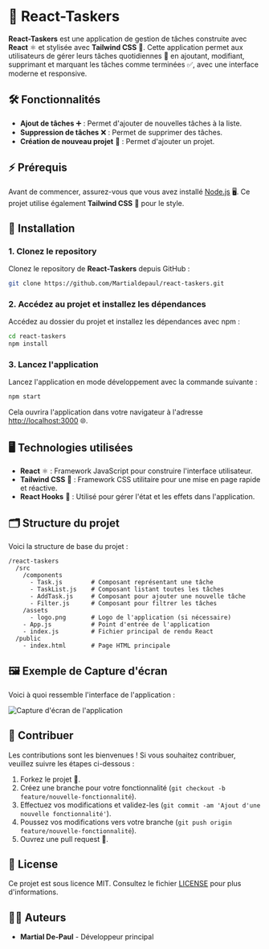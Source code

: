 # 🚀 React-Taskers

**React-Taskers** est une application de gestion de tâches construite avec **React** ⚛️ et stylisée avec **Tailwind CSS** 🌿. Cette application permet aux utilisateurs de gérer leurs tâches quotidiennes 📅 en ajoutant, modifiant, supprimant et marquant les tâches comme terminées ✅, avec une interface moderne et responsive.

## 🛠️ Fonctionnalités

- **Ajout de tâches** ➕ : Permet d'ajouter de nouvelles tâches à la liste.
- **Suppression de tâches** ❌ : Permet de supprimer des tâches.
- **Création de nouveau projet** 📂 : Permet d'ajouter un projet.

## ⚡ Prérequis

Avant de commencer, assurez-vous que vous avez installé [Node.js](https://nodejs.org/) 🖥️. Ce projet utilise également **Tailwind CSS** 🌟 pour le style.

## 🔧 Installation

### 1. Clonez le repository

Clonez le repository de **React-Taskers** depuis GitHub :

```bash
git clone https://github.com/Martialdepaul/react-taskers.git
```

### 2. Accédez au projet et installez les dépendances

Accédez au dossier du projet et installez les dépendances avec npm :

```bash
cd react-taskers
npm install
```

### 3. Lancez l'application

Lancez l'application en mode développement avec la commande suivante :

```bash
npm start
```

Cela ouvrira l'application dans votre navigateur à l'adresse [http://localhost:3000](http://localhost:3000) 🌐.

## 🖥️ Technologies utilisées

- **React** ⚛️ : Framework JavaScript pour construire l'interface utilisateur.
- **Tailwind CSS** 🌿 : Framework CSS utilitaire pour une mise en page rapide et réactive.
- **React Hooks** 🔧 : Utilisé pour gérer l'état et les effets dans l'application.

## 🗂️ Structure du projet

Voici la structure de base du projet :

```
/react-taskers
  /src
    /components
      - Task.js        # Composant représentant une tâche
      - TaskList.js    # Composant listant toutes les tâches
      - AddTask.js     # Composant pour ajouter une nouvelle tâche
      - Filter.js      # Composant pour filtrer les tâches
    /assets
      - logo.png       # Logo de l'application (si nécessaire)
    - App.js           # Point d'entrée de l'application
    - index.js         # Fichier principal de rendu React
  /public
    - index.html       # Page HTML principale
```

## 🖼️ Exemple de Capture d'écran

Voici à quoi ressemble l'interface de l'application :

![Capture d'écran de l'application](./screenshot.png)

## 🤝 Contribuer

Les contributions sont les bienvenues ! Si vous souhaitez contribuer, veuillez suivre les étapes ci-dessous :

1. Forkez le projet 🍴.
2. Créez une branche pour votre fonctionnalité (`git checkout -b feature/nouvelle-fonctionnalité`).
3. Effectuez vos modifications et validez-les (`git commit -am 'Ajout d'une nouvelle fonctionnalité'`).
4. Poussez vos modifications vers votre branche (`git push origin feature/nouvelle-fonctionnalité`).
5. Ouvrez une pull request 🔀.

## 📜 License

Ce projet est sous licence MIT. Consultez le fichier [LICENSE](LICENSE) pour plus d'informations.

## 👨‍💻 Auteurs

- **Martial De-Paul** - Développeur principal
